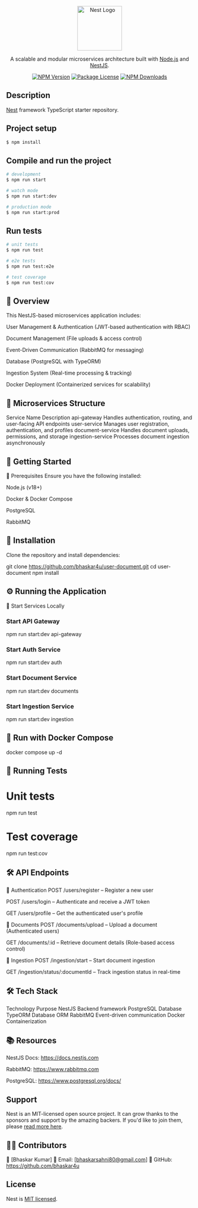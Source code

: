 <p align="center">
  <a href="http://nestjs.com/" target="blank"><img src="https://nestjs.com/img/logo-small.svg" width="120" alt="Nest Logo" /></a>
</p>

[circleci-image]: https://img.shields.io/circleci/build/github/nestjs/nest/master?token=abc123def456
[circleci-url]: https://circleci.com/gh/nestjs/nest

<p align="center"> A scalable and modular microservices architecture built with <a href="http://nodejs.org" target="_blank">Node.js</a> and <a href="https://nestjs.com/" target="_blank">NestJS</a>. </p> <p align="center"> <a href="https://www.npmjs.com/~nestjscore" target="_blank"><img src="https://img.shields.io/npm/v/@nestjs/core.svg" alt="NPM Version" /></a> <a href="https://www.npmjs.com/~nestjscore" target="_blank"><img src="https://img.shields.io/npm/l/@nestjs/core.svg" alt="Package License" /></a> <a href="https://www.npmjs.com/~nestjscore" target="_blank"><img src="https://img.shields.io/npm/dm/@nestjs/common.svg" alt="NPM Downloads" /></a> </p>
  <!--[![Backers on Open Collective](https://opencollective.com/nest/backers/badge.svg)](https://opencollective.com/nest#backer)
  [![Sponsors on Open Collective](https://opencollective.com/nest/sponsors/badge.svg)](https://opencollective.com/nest#sponsor)-->

## Description

[Nest](https://github.com/nestjs/nest) framework TypeScript starter repository.

## Project setup

```bash
$ npm install
```

## Compile and run the project

```bash
# development
$ npm run start

# watch mode
$ npm run start:dev

# production mode
$ npm run start:prod
```

## Run tests

```bash
# unit tests
$ npm run test

# e2e tests
$ npm run test:e2e

# test coverage
$ npm run test:cov
```

## 🔹 Overview
This NestJS-based microservices application includes:

User Management & Authentication (JWT-based authentication with RBAC)

Document Management (File uploads & access control)

Event-Driven Communication (RabbitMQ for messaging)

Database (PostgreSQL with TypeORM)

Ingestion System (Real-time processing & tracking)

Docker Deployment (Containerized services for scalability)


## 🔹 Microservices Structure
Service Name	Description
api-gateway	Handles authentication, routing, and user-facing API endpoints
user-service	Manages user registration, authentication, and profiles
document-service	Handles document uploads, permissions, and storage
ingestion-service	Processes document ingestion asynchronously


## 🚀 Getting Started
🔧 Prerequisites
Ensure you have the following installed:

Node.js (v18+)

Docker & Docker Compose

PostgreSQL

RabbitMQ


## 📌 Installation
Clone the repository and install dependencies:

git clone https://github.com/bhaskar4u/user-document.git
cd user-document
npm install


## ⚙️ Running the Application
🔹 Start Services Locally

### Start API Gateway
npm run start:dev  api-gateway

### Start Auth Service
npm run start:dev auth

### Start Document Service
npm run start:dev documents

### Start Ingestion Service
npm run start:dev ingestion


## 🔹 Run with Docker Compose
docker compose up -d

## 🧪 Running Tests
# Unit tests
npm run test

# Test coverage
npm run test:cov


## 🛠 API Endpoints
🔹 Authentication
POST /users/register – Register a new user

POST /users/login – Authenticate and receive a JWT token

GET /users/profile – Get the authenticated user's profile

🔹 Documents
POST /documents/upload – Upload a document (Authenticated users)

GET /documents/:id – Retrieve document details (Role-based access control)

🔹 Ingestion
POST /ingestion/start – Start document ingestion

GET /ingestion/status/:documentId – Track ingestion status in real-time

## 🛠 Tech Stack
Technology	Purpose
NestJS	Backend framework
PostgreSQL	Database
TypeORM	Database ORM
RabbitMQ	Event-driven communication
Docker	Containerization


## 📚 Resources
NestJS Docs: https://docs.nestjs.com

RabbitMQ: https://www.rabbitmq.com

PostgreSQL: https://www.postgresql.org/docs/


## Support

Nest is an MIT-licensed open source project. It can grow thanks to the sponsors and support by the amazing backers. If you'd like to join them, please [read more here](https://docs.nestjs.com/support).

## 👨‍💻 Contributors
👤 [Bhaskar Kumar]
📧 Email: [bhaskarsahni80@gmail.com]
🔗 GitHub: https://github.com/bhaskar4u

## License

Nest is [MIT licensed](https://github.com/nestjs/nest/blob/master/LICENSE).

